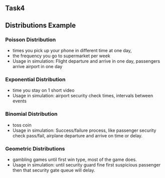 ## Task4

## Distributions Example

### Poisson Distribution

- times you pick up your phone in different time at one day,
- the frequency you go to supermarket per week
- Usage in simulation: Flight departure and arrive in one day, passengers arrive airport in one day

### Exponential Distribution

- time you stay on 1 short video
- Usage in simulation: airport security check times, intervals between events

### Binomial Distribution

- toss coin
- Usage in simulation: Success/failure process, like passenger security check pass/fail, airplane departure and arrive on time or delay.

### Geometric Distributions

- gambling games until first win type, most of the game does.
- Usage in simulation: until security guard fine first suspicious passenger then that security gate queue will delay.
